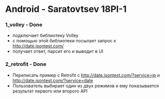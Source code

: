 # Android - Saratovtsev 18PI-1

### 1_volley - Done
- подключает библиотеку Volley
- с помощью этой библиотеки посылает запрос к http://date.jsontest.com/
- получает ответ, парсит его и выводит в UI

### 2_retrofit - Done
- Переписать пример с Retrofit с http://date.jsontest.com/?service=ip и http://date.jsontest.com/?service=date
- Пользователь выбирает один из двух режимов и ему показывается результат первого или второго API



